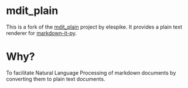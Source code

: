 # mdit_plain

This is a fork of the [mdit_plain](https://github.com/elespike/mdit_plain) project by elespike. It provides a plain text renderer for [markdown-it-py](https://github.com/executablebooks/markdown-it-py).

# Why?
To facilitate Natural Language Processing of markdown documents by converting them to plain text documents.


